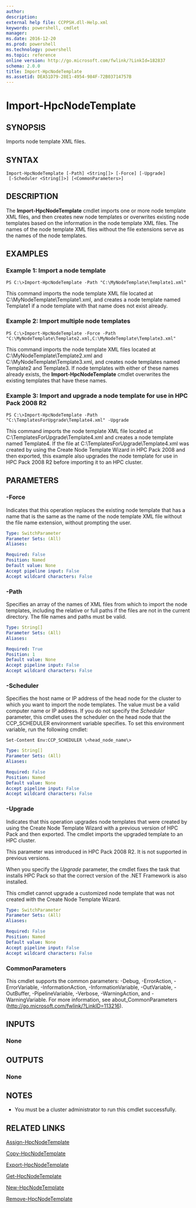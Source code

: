```yaml
---
author:
description:
external help file: CCPPSH.dll-Help.xml
keywords: powershell, cmdlet
manager:
ms.date: 2016-12-20
ms.prod: powershell
ms.technology: powershell
ms.topic: reference
online version: http://go.microsoft.com/fwlink/?LinkId=182837
schema: 2.0.0
title: Import-HpcNodeTemplate
ms.assetid: DEA51D79-28E1-4954-984F-72B03714757B
---
```


# Import-HpcNodeTemplate

## SYNOPSIS
Imports node template XML files.

## SYNTAX

```
Import-HpcNodeTemplate [-Path] <String[]> [-Force] [-Upgrade]
 [-Scheduler <String[]>] [<CommonParameters>]
```

## DESCRIPTION
The **Import-HpcNodeTemplate** cmdlet imports one or more node template XML files, and then creates new node templates or overwrites existing node templates based on the information in the node template XML files.
The names of the node template XML files without the file extensions serve as the names of the node templates.

## EXAMPLES

### Example 1: Import a node template
```
PS C:\>Import-HpcNodeTemplate -Path "C:\MyNodeTemplate\Template1.xml"
```

This command imports the node template XML file located at C:\MyNodeTemplate\Template1.xml, and creates a node template named Template1 if a node template with that name does not exist already.

### Example 2: Import multiple node templates
```
PS C:\>Import-HpcNodeTemplate -Force -Path "C:\MyNodeTemplate\Template2.xml,C:\MyNodeTemplate\Template3.xml"
```

This command imports the node template XML files located at C:\MyNodeTemplate\Template2.xml and C:\MyNodeTemplate\Template3.xml, and creates node templates named Template2 and Template3.
If node templates with either of these names already exists, the **Import-HpcNodeTemplate** cmdlet overwrites the existing templates that have these names.

### Example 3: Import and upgrade a node template for use in HPC Pack 2008 R2
```
PS C:\>Import-HpcNodeTemplate -Path "C:\TemplatesForUpgrade\Template4.xml" -Upgrade
```

This command imports the node template XML file located at C:\TemplatesForUpgrade\Template4.xml and creates a node template named Template4.
If the file at C:\TemplatesForUpgrade\Template4.xml was created by using the Create Node Template Wizard in HPC Pack 2008 and then exported, this example also upgrades the node template for use in HPC Pack 2008 R2 before importing it to an HPC cluster.

## PARAMETERS

### -Force
Indicates that this operation replaces the existing node template that has a name that is the same as the name of the node template XML file without the file name extension, without prompting the user.

```yaml
Type: SwitchParameter
Parameter Sets: (All)
Aliases:

Required: False
Position: Named
Default value: None
Accept pipeline input: False
Accept wildcard characters: False
```

### -Path
Specifies an array of the names of XML files from which to import the node templates, including the relative or full paths if the files are not in the current directory.
The file names and paths must be valid.

```yaml
Type: String[]
Parameter Sets: (All)
Aliases:

Required: True
Position: 1
Default value: None
Accept pipeline input: False
Accept wildcard characters: False
```

### -Scheduler
Specifies the host name or IP address of the head node for the cluster to which you want to import the node templates.
The value must be a valid computer name or IP address.
If you do not specify the *Scheduler* parameter, this cmdlet uses the scheduler on the head node that the CCP_SCHEDULER environment variable specifies.
To set this environment variable, run the following cmdlet:

`Set-Content Env:CCP_SCHEDULER \<head_node_name\>`

```yaml
Type: String[]
Parameter Sets: (All)
Aliases:

Required: False
Position: Named
Default value: None
Accept pipeline input: False
Accept wildcard characters: False
```

### -Upgrade
Indicates that this operation upgrades node templates that were created by using the Create Node Template Wizard with a previous version of HPC Pack and then exported.
The cmdlet imports the upgraded template to an HPC cluster.

This parameter was introduced in HPC Pack 2008 R2.
It is not supported in previous versions.

When you specify the *Upgrade* parameter, the cmdlet fixes the task that installs HPC Pack so that the correct version of the .NET Framework is also installed.

This cmdlet cannot upgrade a customized node template that was not created with the Create Node Template Wizard.

```yaml
Type: SwitchParameter
Parameter Sets: (All)
Aliases:

Required: False
Position: Named
Default value: None
Accept pipeline input: False
Accept wildcard characters: False
```

### CommonParameters
This cmdlet supports the common parameters: -Debug, -ErrorAction, -ErrorVariable, -InformationAction, -InformationVariable, -OutVariable, -OutBuffer, -PipelineVariable, -Verbose, -WarningAction, and -WarningVariable. For more information, see about_CommonParameters (http://go.microsoft.com/fwlink/?LinkID=113216).

## INPUTS

### None

## OUTPUTS

### None

## NOTES
* You must be a cluster administrator to run this cmdlet successfully.

## RELATED LINKS

[Assign-HpcNodeTemplate](./Assign-HpcNodeTemplate.md)

[Copy-HpcNodeTemplate](./Copy-HpcNodeTemplate.md)

[Export-HpcNodeTemplate](./Export-HpcNodeTemplate.md)

[Get-HpcNodeTemplate](./Get-HpcNodeTemplate.md)

[New-HpcNodeTemplate](./New-HpcNodeTemplate.md)

[Remove-HpcNodeTemplate](./Remove-HpcNodeTemplate.md)
